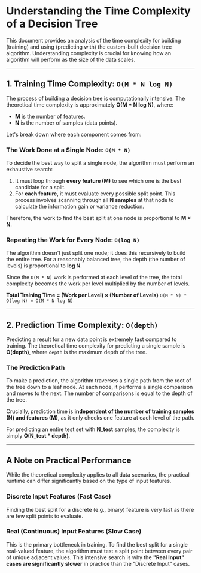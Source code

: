 # Understanding the Time Complexity of a Decision Tree

This document provides an analysis of the time complexity for building (training) and using (predicting with) the custom-built decision tree algorithm. Understanding complexity is crucial for knowing how an algorithm will perform as the size of the data scales.

---

## 1. Training Time Complexity: `O(M * N log N)`

The process of building a decision tree is computationally intensive. The theoretical time complexity is approximately **O(M * N log N)**, where:
- **M** is the number of features.
- **N** is the number of samples (data points).

Let's break down where each component comes from:

### The Work Done at a Single Node: `O(M * N)`
To decide the best way to split a single node, the algorithm must perform an exhaustive search:
1.  It must loop through **every feature (M)** to see which one is the best candidate for a split.
2.  For **each feature**, it must evaluate every possible split point. This process involves scanning through all **N samples** at that node to calculate the information gain or variance reduction.

Therefore, the work to find the best split at one node is proportional to **M × N**.

### Repeating the Work for Every Node: `O(log N)`
The algorithm doesn't just split one node; it does this recursively to build the entire tree. For a reasonably balanced tree, the depth (the number of levels) is proportional to **log N**.

Since the `O(M * N)` work is performed at each level of the tree, the total complexity becomes the work per level multiplied by the number of levels.

**Total Training Time = (Work per Level) × (Number of Levels)**
`O(M * N) * O(log N) = O(M * N log N)`



---

## 2. Prediction Time Complexity: `O(depth)`

Predicting a result for a new data point is extremely fast compared to training. The theoretical time complexity for predicting a single sample is **O(depth)**, where `depth` is the maximum depth of the tree.

### The Prediction Path
To make a prediction, the algorithm traverses a single path from the root of the tree down to a leaf node. At each node, it performs a single comparison and moves to the next. The number of comparisons is equal to the depth of the tree.

Crucially, prediction time is **independent of the number of training samples (N) and features (M)**, as it only checks one feature at each level of the path.



For predicting an entire test set with **N_test** samples, the complexity is simply **O(N_test * depth)**.

---

## A Note on Practical Performance

While the theoretical complexity applies to all data scenarios, the practical runtime can differ significantly based on the type of input features.

### **Discrete Input Features (Fast Case)**
Finding the best split for a discrete (e.g., binary) feature is very fast as there are few split points to evaluate.

### **Real (Continuous) Input Features (Slow Case)**
This is the primary bottleneck in training. To find the best split for a single real-valued feature, the algorithm must test a split point between every pair of unique adjacent values. This intensive search is why the **"Real Input" cases are significantly slower** in practice than the "Discrete Input" cases.
